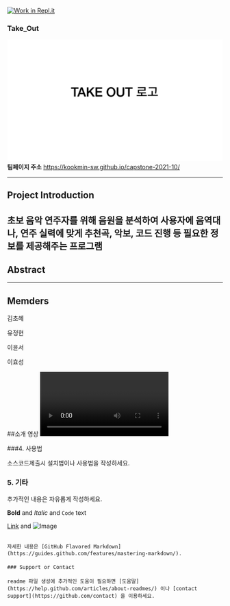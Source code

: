 [![Work in Repl.it](https://classroom.github.com/assets/work-in-replit-14baed9a392b3a25080506f3b7b6d57f295ec2978f6f33ec97e36a161684cbe9.svg)](https://classroom.github.com/online_ide?assignment_repo_id=352765&assignment_repo_type=GroupAssignmentRepo)
### Take_Out
![logo_image](./UIUX/logo_image.png)
**팀페이지 주소** https://kookmin-sw.github.io/capstone-2021-10/

---
## Project Introduction

초보 음악 연주자를 위해 음원을 분석하여 사용자에 음역대나, 연주 실력에 맞게 추천곡, 악보, 코드 진행 등 필요한 정보를 제공해주는 프로그램
---
## Abstract

---
## Memders
김초혜

유정현

이윤서

이효성




##소개 영상
![introduce_video](./UIUX/introduce_video.mp4)

###4. 사용법

소스코드제출시 설치법이나 사용법을 작성하세요.

### 5. 기타

추가적인 내용은 자유롭게 작성하세요.


**Bold** and _Italic_ and `Code` text

[Link](url) and ![Image](src)
```

자세한 내용은 [GitHub Flavored Markdown](https://guides.github.com/features/mastering-markdown/).

### Support or Contact

readme 파일 생성에 추가적인 도움이 필요하면 [도움말](https://help.github.com/articles/about-readmes/) 이나 [contact support](https://github.com/contact) 을 이용하세요.
